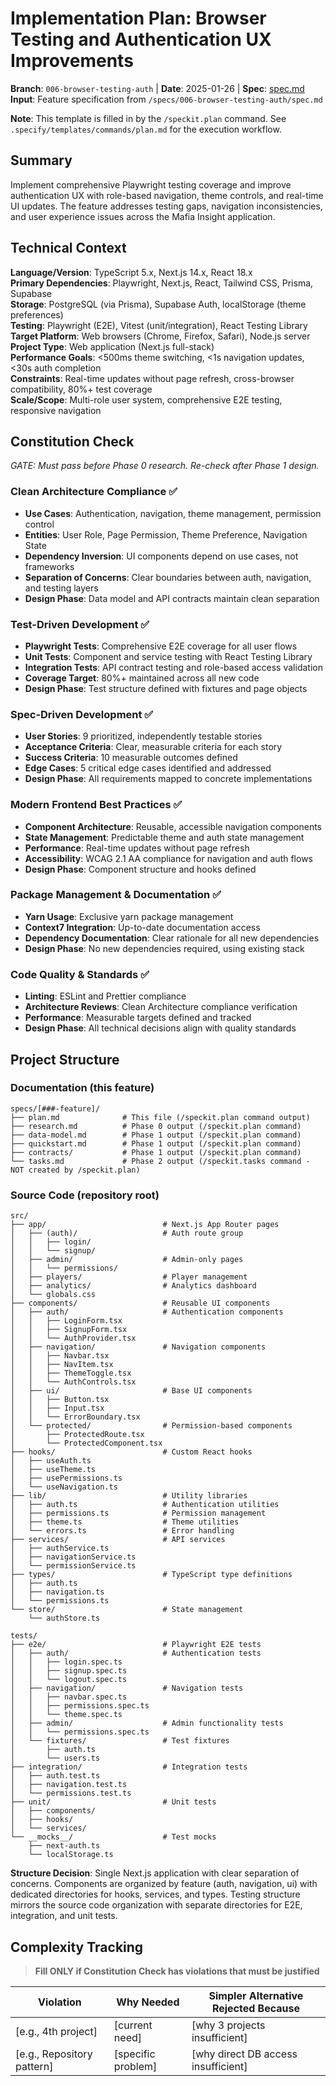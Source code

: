 # Implementation Plan: Browser Testing and Authentication UX Improvements

**Branch**: `006-browser-testing-auth` | **Date**: 2025-01-26 | **Spec**: [spec.md](./spec.md)
**Input**: Feature specification from `/specs/006-browser-testing-auth/spec.md`

**Note**: This template is filled in by the `/speckit.plan` command. See `.specify/templates/commands/plan.md` for the execution workflow.

## Summary

Implement comprehensive Playwright testing coverage and improve authentication UX with role-based navigation, theme controls, and real-time UI updates. The feature addresses testing gaps, navigation inconsistencies, and user experience issues across the Mafia Insight application.

## Technical Context

**Language/Version**: TypeScript 5.x, Next.js 14.x, React 18.x  
**Primary Dependencies**: Playwright, Next.js, React, Tailwind CSS, Prisma, Supabase  
**Storage**: PostgreSQL (via Prisma), Supabase Auth, localStorage (theme preferences)  
**Testing**: Playwright (E2E), Vitest (unit/integration), React Testing Library  
**Target Platform**: Web browsers (Chrome, Firefox, Safari), Node.js server  
**Project Type**: Web application (Next.js full-stack)  
**Performance Goals**: <500ms theme switching, <1s navigation updates, <30s auth completion  
**Constraints**: Real-time updates without page refresh, cross-browser compatibility, 80%+ test coverage  
**Scale/Scope**: Multi-role user system, comprehensive E2E testing, responsive navigation

## Constitution Check

_GATE: Must pass before Phase 0 research. Re-check after Phase 1 design._

### Clean Architecture Compliance ✅

- **Use Cases**: Authentication, navigation, theme management, permission control
- **Entities**: User Role, Page Permission, Theme Preference, Navigation State
- **Dependency Inversion**: UI components depend on use cases, not frameworks
- **Separation of Concerns**: Clear boundaries between auth, navigation, and testing layers
- **Design Phase**: Data model and API contracts maintain clean separation

### Test-Driven Development ✅

- **Playwright Tests**: Comprehensive E2E coverage for all user flows
- **Unit Tests**: Component and service testing with React Testing Library
- **Integration Tests**: API contract testing and role-based access validation
- **Coverage Target**: 80%+ maintained across all new code
- **Design Phase**: Test structure defined with fixtures and page objects

### Spec-Driven Development ✅

- **User Stories**: 9 prioritized, independently testable stories
- **Acceptance Criteria**: Clear, measurable criteria for each story
- **Success Criteria**: 10 measurable outcomes defined
- **Edge Cases**: 5 critical edge cases identified and addressed
- **Design Phase**: All requirements mapped to concrete implementations

### Modern Frontend Best Practices ✅

- **Component Architecture**: Reusable, accessible navigation components
- **State Management**: Predictable theme and auth state management
- **Performance**: Real-time updates without page refresh
- **Accessibility**: WCAG 2.1 AA compliance for navigation and auth flows
- **Design Phase**: Component structure and hooks defined

### Package Management & Documentation ✅

- **Yarn Usage**: Exclusive yarn package management
- **Context7 Integration**: Up-to-date documentation access
- **Dependency Documentation**: Clear rationale for all new dependencies
- **Design Phase**: No new dependencies required, using existing stack

### Code Quality & Standards ✅

- **Linting**: ESLint and Prettier compliance
- **Architecture Reviews**: Clean Architecture compliance verification
- **Performance**: Measurable targets defined and tracked
- **Design Phase**: All technical decisions align with quality standards

## Project Structure

### Documentation (this feature)

```text
specs/[###-feature]/
├── plan.md              # This file (/speckit.plan command output)
├── research.md          # Phase 0 output (/speckit.plan command)
├── data-model.md        # Phase 1 output (/speckit.plan command)
├── quickstart.md        # Phase 1 output (/speckit.plan command)
├── contracts/           # Phase 1 output (/speckit.plan command)
└── tasks.md             # Phase 2 output (/speckit.tasks command - NOT created by /speckit.plan)
```

### Source Code (repository root)

```text
src/
├── app/                          # Next.js App Router pages
│   ├── (auth)/                   # Auth route group
│   │   ├── login/
│   │   └── signup/
│   ├── admin/                    # Admin-only pages
│   │   └── permissions/
│   ├── players/                  # Player management
│   ├── analytics/                # Analytics dashboard
│   └── globals.css
├── components/                   # Reusable UI components
│   ├── auth/                     # Authentication components
│   │   ├── LoginForm.tsx
│   │   ├── SignupForm.tsx
│   │   └── AuthProvider.tsx
│   ├── navigation/               # Navigation components
│   │   ├── Navbar.tsx
│   │   ├── NavItem.tsx
│   │   ├── ThemeToggle.tsx
│   │   └── AuthControls.tsx
│   ├── ui/                       # Base UI components
│   │   ├── Button.tsx
│   │   ├── Input.tsx
│   │   └── ErrorBoundary.tsx
│   └── protected/                # Permission-based components
│       ├── ProtectedRoute.tsx
│       └── ProtectedComponent.tsx
├── hooks/                        # Custom React hooks
│   ├── useAuth.ts
│   ├── useTheme.ts
│   ├── usePermissions.ts
│   └── useNavigation.ts
├── lib/                          # Utility libraries
│   ├── auth.ts                   # Authentication utilities
│   ├── permissions.ts            # Permission management
│   ├── theme.ts                  # Theme utilities
│   └── errors.ts                 # Error handling
├── services/                     # API services
│   ├── authService.ts
│   ├── navigationService.ts
│   └── permissionService.ts
├── types/                        # TypeScript type definitions
│   ├── auth.ts
│   ├── navigation.ts
│   └── permissions.ts
└── store/                        # State management
    └── authStore.ts

tests/
├── e2e/                          # Playwright E2E tests
│   ├── auth/                     # Authentication tests
│   │   ├── login.spec.ts
│   │   ├── signup.spec.ts
│   │   └── logout.spec.ts
│   ├── navigation/               # Navigation tests
│   │   ├── navbar.spec.ts
│   │   ├── permissions.spec.ts
│   │   └── theme.spec.ts
│   ├── admin/                    # Admin functionality tests
│   │   └── permissions.spec.ts
│   └── fixtures/                 # Test fixtures
│       ├── auth.ts
│       └── users.ts
├── integration/                  # Integration tests
│   ├── auth.test.ts
│   ├── navigation.test.ts
│   └── permissions.test.ts
├── unit/                         # Unit tests
│   ├── components/
│   ├── hooks/
│   └── services/
└── __mocks__/                    # Test mocks
    ├── next-auth.ts
    └── localStorage.ts
```

**Structure Decision**: Single Next.js application with clear separation of concerns. Components are organized by feature (auth, navigation, ui) with dedicated directories for hooks, services, and types. Testing structure mirrors the source code organization with separate directories for E2E, integration, and unit tests.

## Complexity Tracking

> **Fill ONLY if Constitution Check has violations that must be justified**

| Violation                  | Why Needed         | Simpler Alternative Rejected Because |
| -------------------------- | ------------------ | ------------------------------------ |
| [e.g., 4th project]        | [current need]     | [why 3 projects insufficient]        |
| [e.g., Repository pattern] | [specific problem] | [why direct DB access insufficient]  |
